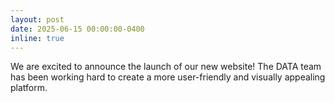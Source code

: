 ```yaml
---
layout: post
date: 2025-06-15 00:00:00-0400
inline: true
---
```


We are excited to announce the launch of our new website! The DATA team has been working hard to create a more user-friendly and visually appealing platform. 